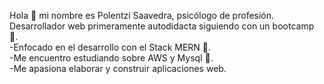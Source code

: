 Hola :wave: mi nombre es Polentzi Saavedra, psicólogo de profesión. Desarrollador web primeramente autodidacta siguiendo con un bootcamp :owl:.<br>
-Enfocado en el desarrollo con el Stack MERN :mushroom:.<br>
-Me encuentro estudiando sobre AWS y Mysql :cake:.<br>
-Me apasiona elaborar y construir aplicaciones web.
